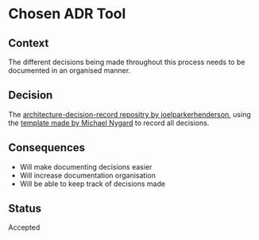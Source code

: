 # Chosen ADR Tool

## Context
The different decisions being made throughout this process needs to be documented in an organised manner.

## Decision
The [architecture-decision-record repositry by joelparkerhenderson]([https://www.github.com](https://github.com/joelparkerhenderson/architecture-decision-record#file-name-conventions-for-adrs)), using the [template made by Michael Nygard]([https://www.github.com](https://github.com/joelparkerhenderson/architecture-decision-record#file-name-conventions-for-adrs)https://github.com/joelparkerhenderson/architecture-decision-record#file-name-conventions-for-adrs) to record all decisions.

## Consequences
- Will make documenting decisions easier
- Will increase documentation organisation
- Will be able to keep track of decisions made

## Status
Accepted
